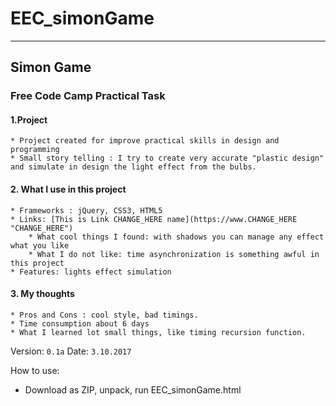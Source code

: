 # EEC_simonGame
***
## Simon Game
### Free Code Camp Practical Task

#### 1.Project
	* Project created for improve practical skills in design and programming
	* Small story telling : I try to create very accurate "plastic design" and simulate in design the light effect from the bulbs.
#### 2. What I use in this project
	* Frameworks : jQuery, CSS3, HTML5
	* Links: [This is Link CHANGE_HERE name](https://www.CHANGE_HERE "CHANGE_HERE")
		* What cool things I found: with shadows you can manage any effect what you like
		* What I do not like: time asynchronization is something awful in this project
	* Features: lights effect simulation
#### 3. My thoughts
	* Pros and Cons : cool style, bad timings.
	* Time consumption about 6 days
	* What I learned lot small things, like timing recursion function.

Version: `0.1a`
Date: `3.10.2017`

How to use:
  * Download as ZIP, unpack, run EEC_simonGame.html
